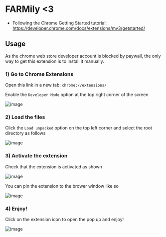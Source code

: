 # FARMily <3

* Following the Chrome Getting Started tutorial: https://developer.chrome.com/docs/extensions/mv3/getstarted/

## Usage
As the chrome web store developer account is blocked by paywall, the only way to get this extension is to install it manually.

### 1) Go to Chrome Extensions

Open this link in a new tab: `chrome://extensions/`

Enable the `Developer Mode` option at the top right corner of the screen


![image](https://user-images.githubusercontent.com/53657436/185785249-5d8585da-90e3-4109-8a37-43673a86a7e2.png)


### 2) Load the files

Click the `Load unpacked` option on the top left corner and select the root directory as follows

![image](https://user-images.githubusercontent.com/53657436/185785378-3ac200c7-581a-4837-9726-571b50b8fe51.png)


### 3) Activate the extension

Check that the extension is activated as shown

![image](https://user-images.githubusercontent.com/53657436/185785409-a638e3c4-b9db-4923-bace-0eb9744bbeca.png)

You can pin the extension to the brower window like so

![image](https://user-images.githubusercontent.com/53657436/185785447-c52160a4-1243-480d-85ce-097578d5f537.png)

### 4) Enjoy!

Click on the extension icon to open the pop up and enjoy!

![image](https://user-images.githubusercontent.com/53657436/185785493-eae6cea4-8814-4751-95c8-ec29db46aa12.png)
